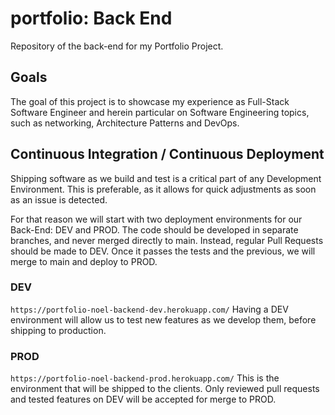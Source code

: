 # portfolio: Back End

Repository of the back-end for my Portfolio Project.

## Goals

The goal of this project is to showcase my experience as Full-Stack Software Engineer and herein particular on Software Engineering topics, such as networking, Architecture Patterns and DevOps.

## Continuous Integration / Continuous Deployment

Shipping software as we build and test is a critical part of any Development Environment. This is preferable, as it allows for quick adjustments as soon as an issue is detected.

For that reason we will start with two deployment environments for our Back-End: DEV and PROD. The code should be developed in separate branches, and never merged directly to main. Instead, regular Pull Requests should be made to DEV. Once it passes the tests and the previous, we will merge to main and deploy to PROD.

### DEV
`https://portfolio-noel-backend-dev.herokuapp.com/`
Having a DEV environment will allow us to test new features as we develop them, before shipping to production.

### PROD
`https://portfolio-noel-backend-prod.herokuapp.com/`
This is the environment that will be shipped to the clients. Only reviewed pull requests and tested features on DEV will be accepted for merge to PROD.
